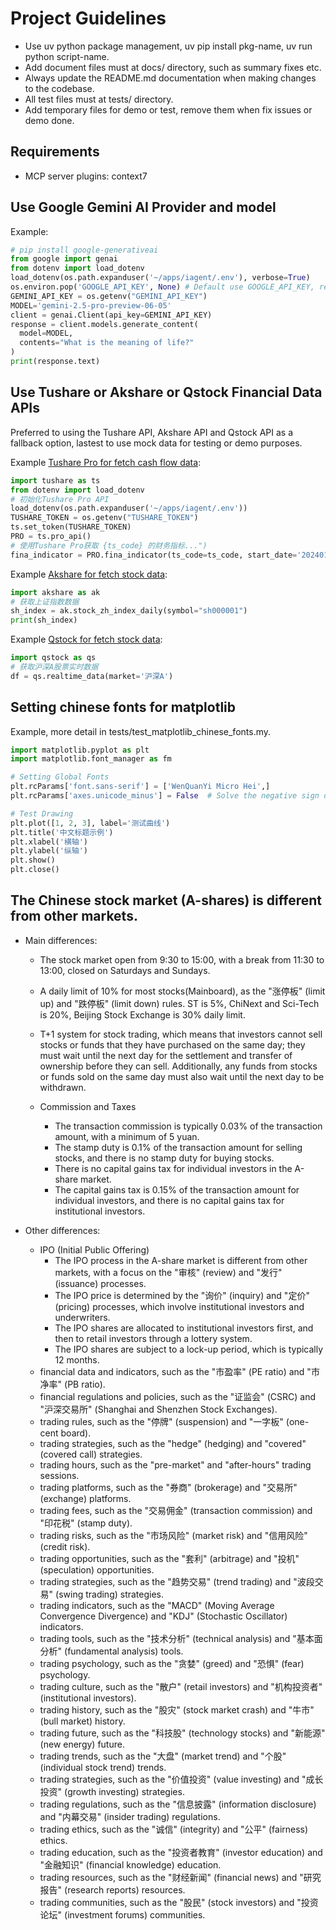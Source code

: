 # Project Guidelines
  - Use uv python package management, uv pip install pkg-name, uv run python script-name.
  - Add document files must at docs/ directory, such as summary fixes etc.
  - Always update the README.md documentation when making changes to the codebase.
  - All test files must at tests/ directory.
  - Add temporary files for demo or test, remove them when fix issues or demo done.

## Requirements
  - MCP server plugins: context7

## Use Google Gemini AI Provider and model
  Example:
  ```python
  # pip install google-generativeai
  from google import genai
  from dotenv import load_dotenv
  load_dotenv(os.path.expanduser('~/apps/iagent/.env'), verbose=True)
  os.environ.pop('GOOGLE_API_KEY', None) # Default use GOOGLE_API_KEY, remove it in
  GEMINI_API_KEY = os.getenv("GEMINI_API_KEY")
  MODEL='gemini-2.5-pro-preview-06-05'
  client = genai.Client(api_key=GEMINI_API_KEY)
  response = client.models.generate_content(
    model=MODEL,
    contents="What is the meaning of life?"
  )
  print(response.text)
  ```

## Use Tushare or Akshare or Qstock Financial Data APIs
  Preferred to using the Tushare API, Akshare API and Qstock API as a fallback option, lastest to use mock data for testing or demo purposes.

  Example [Tushare Pro for fetch cash flow data](https://tushare.pro/document/2?doc_id=16):
  ```python
  import tushare as ts
  from dotenv import load_dotenv
  # 初始化Tushare Pro API
  load_dotenv(os.path.expanduser('~/apps/iagent/.env'))
  TUSHARE_TOKEN = os.getenv("TUSHARE_TOKEN")
  ts.set_token(TUSHARE_TOKEN)
  PRO = ts.pro_api()
  # 使用Tushare Pro获取 {ts_code} 的财务指标...")
  fina_indicator = PRO.fina_indicator(ts_code=ts_code, start_date='20240101', end_date='20241231')
  ```
  Example [Akshare for fetch stock data](https://akshare.akfamily.xyz/zh_CN/latest/stock/akshare_stock.html):
  ```python
  import akshare as ak
  # 获取上证指数数据
  sh_index = ak.stock_zh_index_daily(symbol="sh000001")
  print(sh_index)
  ```
  Example [Qstock for fetch stock data](https://qstock.readthedocs.io/en/latest/):
  ```python
  import qstock as qs
  # 获取沪深A股票实时数据
  df = qs.realtime_data(market='沪深A')
  ```

## Setting chinese fonts for matplotlib
  Example, more detail in tests/test_matplotlib_chinese_fonts.my.
  ```python
  import matplotlib.pyplot as plt
  import matplotlib.font_manager as fm

  # Setting Global Fonts
  plt.rcParams['font.sans-serif'] = ['WenQuanYi Micro Hei',]
  plt.rcParams['axes.unicode_minus'] = False  # Solve the negative sign display issue

  # Test Drawing
  plt.plot([1, 2, 3], label='测试曲线')
  plt.title('中文标题示例')
  plt.xlabel('横轴')
  plt.ylabel('纵轴')
  plt.show()
  plt.close()
  ```

## The Chinese stock market (A-shares) is different from other markets.
  * Main differences:
    - The stock market open from 9:30 to 15:00, with a break from 11:30 to 13:00, closed on Saturdays and Sundays.

    - A daily limit of 10% for most stocks(Mainboard), as the "涨停板" (limit up) and "跌停板" (limit down) rules. 
      ST is 5%, ChiNext and Sci-Tech is 20%, Beijing Stock Exchange is 30% daily limit.

    - T+1 system for stock trading, which means that investors cannot sell stocks or funds that they have purchased on the same day; 
      they must wait until the next day for the settlement and transfer of ownership before they can sell. 
      Additionally, any funds from stocks or funds sold on the same day must also wait until the next day to be withdrawn.

    - Commission and Taxes
      - The transaction commission is typically 0.03% of the transaction amount, with a minimum of 5 yuan.
      - The stamp duty is 0.1% of the transaction amount for selling stocks, and there is no stamp duty for buying stocks.
      - There is no capital gains tax for individual investors in the A-share market.
      - The capital gains tax is 0.15% of the transaction amount for individual investors, and there is no capital gains tax for institutional investors.

  * Other differences:
    - IPO (Initial Public Offering)
      - The IPO process in the A-share market is different from other markets, with a focus on the "审核" (review) and "发行" (issuance) processes.
      - The IPO price is determined by the "询价" (inquiry) and "定价" (pricing) processes, which involve institutional investors and underwriters.
      - The IPO shares are allocated to institutional investors first, and then to retail investors through a lottery system.
      - The IPO shares are subject to a lock-up period, which is typically 12 months.
    - financial data and indicators, such as the "市盈率" (PE ratio) and "市净率" (PB ratio).
    - financial regulations and policies, such as the "证监会" (CSRC) and "沪深交易所" (Shanghai and Shenzhen Stock Exchanges). 
    - trading rules, such as the "停牌" (suspension) and "一字板" (one-cent board).
    - trading strategies, such as the "hedge" (hedging) and "covered" (covered call) strategies.  
    - trading hours, such as the "pre-market" and "after-hours" trading sessions.
    - trading platforms, such as the "券商" (brokerage) and "交易所" (exchange) platforms.
    - trading fees, such as the "交易佣金" (transaction commission) and "印花税" (stamp duty).
    - trading risks, such as the "市场风险" (market risk) and "信用风险" (credit risk).
    - trading opportunities, such as the "套利" (arbitrage) and "投机" (speculation) opportunities.
    - trading strategies, such as the "趋势交易" (trend trading) and "波段交易" (swing trading) strategies.
    - trading indicators, such as the "MACD" (Moving Average Convergence Divergence) and "KDJ" (Stochastic Oscillator) indicators.
    - trading tools, such as the "技术分析" (technical analysis) and "基本面分析" (fundamental analysis) tools.
    - trading psychology, such as the "贪婪" (greed) and "恐惧" (fear) psychology.
    - trading culture, such as the "散户" (retail investors) and "机构投资者" (institutional investors).
    - trading history, such as the "股灾" (stock market crash) and "牛市" (bull market) history.
    - trading future, such as the "科技股" (technology stocks) and "新能源" (new energy) future.
    - trading trends, such as the "大盘" (market trend) and "个股" (individual stock trend) trends.
    - trading strategies, such as the "价值投资" (value investing) and "成长投资" (growth investing) strategies.
    - trading regulations, such as the "信息披露" (information disclosure) and "内幕交易" (insider trading) regulations.
    - trading ethics, such as the "诚信" (integrity) and "公平" (fairness) ethics.
    - trading education, such as the "投资者教育" (investor education) and "金融知识" (financial knowledge) education.
    - trading resources, such as the "财经新闻" (financial news) and "研究报告" (research reports) resources.
    - trading communities, such as the "股民" (stock investors) and "投资论坛" (investment forums) communities.

